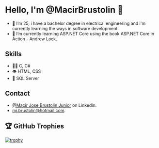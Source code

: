 # Hello, I'm  @MacirBrustolin 👋

- 👀 I’m 25, i have a bachelor degree in electrical engineering and i'm currently learning the ways in software development.
- 🌱 I’m currently learning ASP.NET Core using the book ASP.NET Core in Action - Andrew Lock.
<!---
- 📫 How to reach me: mj.brustolin@hotmail.com
--->

## Skills
- 👨‍💻 C, C#
- 👁️ HTML, CSS
- 💽 SQL Server
<!---
- ⚙️ React, Svelte, Vue
--->

## Contact
- [@Macir Jose Brustolin Junior](https://www.linkedin.com/in/macir-jose-brustolin-junior-501a13189/) on Linkedin.
- mj.brustolin@hotmail.com.

## 🏆 GitHub Trophies

[![trophy](https://github-profile-trophy.vercel.app/?username=macirbrustolin&theme=onedark)](https://github.com/macirbrustolin/github-profile-trophy)

<!---
MacirBrustolin/MacirBrustolin is a ✨ special ✨ repository because its `README.md` (this file) appears on your GitHub profile.
You can click the Preview link to take a look at your changes.
--->
